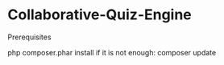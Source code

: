 # Collaborative-Quiz-Engine


Prerequisites

php composer.phar install
if it is not enough:
composer update
